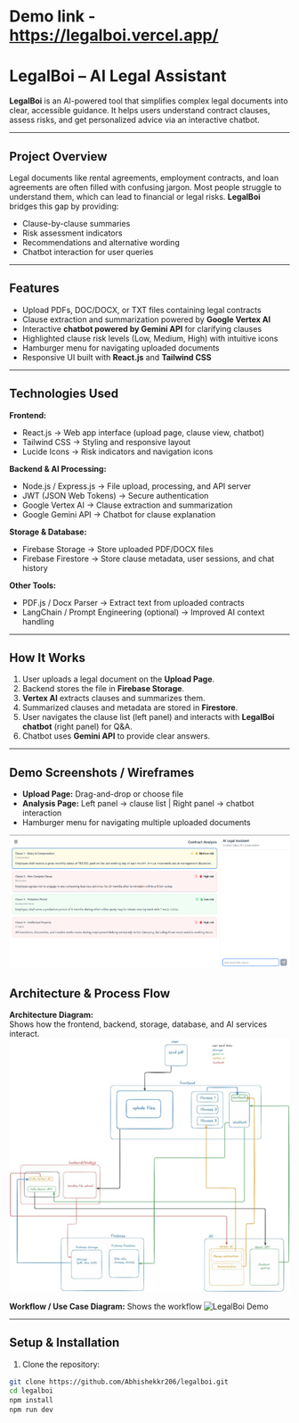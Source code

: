 # Demo link - https://legalboi.vercel.app/

# LegalBoi – AI Legal Assistant

**LegalBoi** is an AI-powered tool that simplifies complex legal documents into clear, accessible guidance. It helps users understand contract clauses, assess risks, and get personalized advice via an interactive chatbot.

---

## **Project Overview**

Legal documents like rental agreements, employment contracts, and loan agreements are often filled with confusing jargon. Most people struggle to understand them, which can lead to financial or legal risks. **LegalBoi** bridges this gap by providing:

- Clause-by-clause summaries  
- Risk assessment indicators  
- Recommendations and alternative wording  
- Chatbot interaction for user queries  

---

## **Features**

- Upload PDFs, DOC/DOCX, or TXT files containing legal contracts  
- Clause extraction and summarization powered by **Google Vertex AI**  
- Interactive **chatbot powered by Gemini API** for clarifying clauses  
- Highlighted clause risk levels (Low, Medium, High) with intuitive icons  
- Hamburger menu for navigating uploaded documents  
- Responsive UI built with **React.js** and **Tailwind CSS**  

---

## **Technologies Used**

**Frontend:**  
- React.js → Web app interface (upload page, clause view, chatbot)  
- Tailwind CSS → Styling and responsive layout  
- Lucide Icons → Risk indicators and navigation icons  

**Backend & AI Processing:**  
- Node.js / Express.js → File upload, processing, and API server  
- JWT (JSON Web Tokens) → Secure authentication  
- Google Vertex AI → Clause extraction and summarization  
- Google Gemini API → Chatbot for clause explanation  

**Storage & Database:**  
- Firebase Storage → Store uploaded PDF/DOCX files  
- Firebase Firestore → Store clause metadata, user sessions, and chat history  
 

**Other Tools:**  
- PDF.js / Docx Parser → Extract text from uploaded contracts  
- LangChain / Prompt Engineering (optional) → Improved AI context handling  

---

## **How It Works**

1. User uploads a legal document on the **Upload Page**.  
2. Backend stores the file in **Firebase Storage**.  
3. **Vertex AI** extracts clauses and summarizes them.  
4. Summarized clauses and metadata are stored in **Firestore**.  
5. User navigates the clause list (left panel) and interacts with **LegalBoi chatbot** (right panel) for Q&A.  
6. Chatbot uses **Gemini API** to provide clear answers.  

---

## **Demo Screenshots / Wireframes**

- **Upload Page:** Drag-and-drop or choose file  
- **Analysis Page:** Left panel → clause list | Right panel → chatbot interaction  
- Hamburger menu for navigating multiple uploaded documents  


![LegalBoi Demo](https://raw.githubusercontent.com/Abhishekkr206/LegalBoi/main/public/readmeimg.png)

## **Architecture & Process Flow**

**Architecture Diagram:**  
Shows how the frontend, backend, storage, database, and AI services interact.
![LegalBoi Demo](https://raw.githubusercontent.com/Abhishekkr206/LegalBoi/main/public/Architecturediagram.jpeg)

**Workflow / Use Case Diagram:**
Shows the workflow
![LegalBoi Demo](https://raw.githubusercontent.com/Abhishekkr206/LegalBoi/blob/main/public/UseCaseDiagram.jpeg)

---


## **Setup & Installation**

1. Clone the repository:  
```bash
git clone https://github.com/Abhishekkr206/legalboi.git
cd legalboi
npm install
npm run dev


